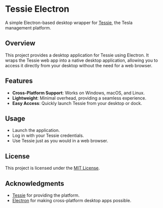 # Tessie Electron

A simple Electron-based desktop wrapper for [Tessie](https://tessie.com/), the Tesla management platform.

## Overview

This project provides a desktop application for Tessie using Electron. It wraps the Tessie web app into a native desktop application, allowing you to access it directly from your desktop without the need for a web browser.

## Features

- **Cross-Platform Support**: Works on Windows, macOS, and Linux.
- **Lightweight**: Minimal overhead, providing a seamless experience.
- **Easy Access**: Quickly launch Tessie from your desktop or dock.

## Usage

- Launch the application.
- Log in with your Tessie credentials.
- Use Tessie just as you would in a web browser.

## License

This project is licensed under the [MIT License](LICENSE).

## Acknowledgments

- [Tessie](https://tessie.com/) for providing the platform.
- [Electron](https://www.electronjs.org/) for making cross-platform desktop apps possible.